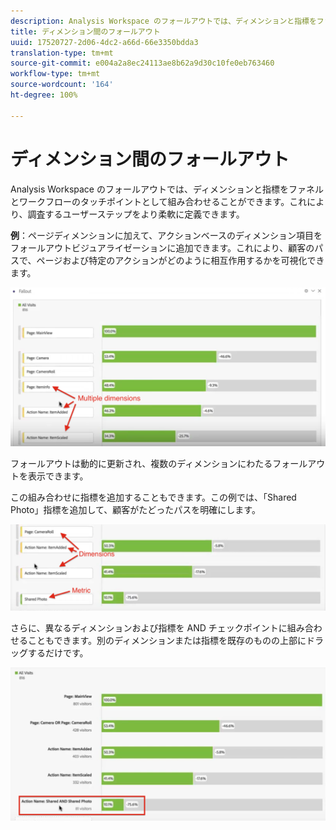 ```yaml
---
description: Analysis Workspace のフォールアウトでは、ディメンションと指標をファネルとワークフローのタッチポイントとして組み合わせることができます。これにより、調査するユーザーステップをより柔軟に定義できます。
title: ディメンション間のフォールアウト
uuid: 17520727-2d06-4dc2-a66d-66e3350bdda3
translation-type: tm+mt
source-git-commit: e004a2a8ec24113ae8b62a9d30c10fe0eb763460
workflow-type: tm+mt
source-wordcount: '164'
ht-degree: 100%

---
```



# ディメンション間のフォールアウト

Analysis Workspace のフォールアウトでは、ディメンションと指標をファネルとワークフローのタッチポイントとして組み合わせることができます。これにより、調査するユーザーステップをより柔軟に定義できます。

**例**：ページディメンションに加えて、アクションベースのディメンション項目をフォールアウトビジュアライゼーションに追加できます。これにより、顧客のパスで、ページおよび特定のアクションがどのように相互作用するかを可視化できます。

![](assets/interdimensional-fallout1.png)

フォールアウトは動的に更新され、複数のディメンションにわたるフォールアウトを表示できます。

この組み合わせに指標を追加することもできます。この例では、「Shared Photo」指標を追加して、顧客がたどったパスを明確にします。

![](assets/interdimensional-fallout2.png)

さらに、異なるディメンションおよび指標を AND チェックポイントに組み合わせることもできます。別のディメンションまたは指標を既存のものの上部にドラッグするだけです。

![](assets/interdimensional-fallout3.png)


